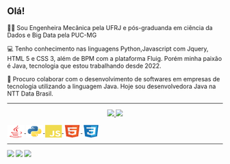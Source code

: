 ## Olá! 
🧑‍🎓 Sou Engenheira Mecânica pela UFRJ e pós-graduanda em ciência da Dados e Big Data pela PUC-MG

💻 Tenho conhecimento nas linguagens Python,Javascript com Jquery, HTML 5 e CSS 3, além de BPM com a plataforma Fluig. Porém minha paixão é Java, tecnologia que estou trabalhando desde 2022.  

🎯 Procuro colaborar com o desenvolvimento de softwares em empresas de tecnologia utilizando a linguagem Java. Hoje sou desenvolvedora Java na NTT Data Brasil.

--------------------------------------------------------------------------------------------------------------------------------------------------------------------
<div align="center">
  <a href="https://github.com/LeandraInacio">
  <img height="180em" src="https://github-readme-stats.vercel.app/api?username=LeandraInacio&show_icons=true&theme=calm&include_all_commits=true&count_private=true"/>
  <img height="180em" src="https://github-readme-stats.vercel.app/api/top-langs/?username=LeandraInacio&layout=compact&langs_count=7&theme=calm"/>
</div>
  <div style="display: inline_block"><br>
  <img align="center" alt="Rafa-Js" height="30" width="40" src="https://raw.githubusercontent.com/devicons/devicon/master/icons/java/java-plain.svg">
  <img align="center" alt="Rafa-Python" height="30" width="40" src="https://raw.githubusercontent.com/devicons/devicon/master/icons/python/python-original.svg">
  <img align="center" alt="Rafa-Js" height="30" width="40" src="https://raw.githubusercontent.com/devicons/devicon/master/icons/javascript/javascript-plain.svg">
  <img align="center" alt="Rafa-HTML" height="30" width="40" src="https://raw.githubusercontent.com/devicons/devicon/master/icons/html5/html5-original.svg">
  <img align="center" alt="Rafa-CSS" height="30" width="40" src="https://raw.githubusercontent.com/devicons/devicon/master/icons/css3/css3-original.svg">
</div>

  ------------------------------------------------------------------------------------------------------------------------------------------------------------------
  
  <div>
  <a href="https://www.linkedin.com/in/leandra-in%C3%A1cio-de-paula-01a47a145/" target="_blank"><img src="https://img.shields.io/badge/-LinkedIn-%230077B5?style=for-the-badge&logo=linkedin&logoColor=white" target="_blank"></a> 
      <a href = "mailto:leandrainaciodepaula@gmail.com"><img src="https://img.shields.io/badge/-Gmail-%23333?style=for-the-badge&logo=gmail&logoColor=white" target="_blank"></a>
  <a href="https://instagram.com/leandrainaciodepaula_" target="_blank"><img src="https://img.shields.io/badge/-Instagram-%23E4405F?style=for-the-badge&logo=instagram&logoColor=white" target="_blank"></a>
   
  </div>
  
